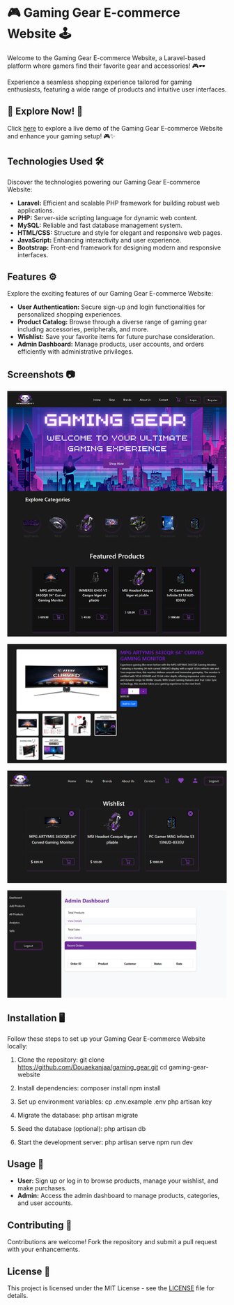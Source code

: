 # 🎮 Gaming Gear E-commerce Website 🕹️

<p>Welcome to the Gaming Gear E-commerce Website, a Laravel-based platform where gamers find their favorite gear and accessories! 🎮🕶️</p>

<p>Experience a seamless shopping experience tailored for gaming enthusiasts, featuring a wide range of products and intuitive user interfaces.</p>

## 🌟 Explore Now! 🚀

Click [here](https://yourwebsite.com) to explore a live demo of the Gaming Gear E-commerce Website and enhance your gaming setup! 🎮✨

## Technologies Used 🛠️

Discover the technologies powering our Gaming Gear E-commerce Website:

- **Laravel:** Efficient and scalable PHP framework for building robust web applications.
- **PHP:** Server-side scripting language for dynamic web content.
- **MySQL:** Reliable and fast database management system.
- **HTML/CSS:** Structure and style for elegant and responsive web pages.
- **JavaScript:** Enhancing interactivity and user experience.
- **Bootstrap:** Front-end framework for designing modern and responsive interfaces.

## Features ⚙️

Explore the exciting features of our Gaming Gear E-commerce Website:

- **User Authentication:** Secure sign-up and login functionalities for personalized shopping experiences.
- **Product Catalog:** Browse through a diverse range of gaming gear including accessories, peripherals, and more.
- **Wishlist:** Save your favorite items for future purchase consideration.
- **Admin Dashboard:** Manage products, user accounts, and orders efficiently with administrative privileges.

## Screenshots 📷

![Homepage](/public/homepage.png)

![Product Page](/public/product.png)

![Wishlist](/public/wishlist.png)

![Admin Dashboard](/public/admin_dash.png)

## Installation 🖥️

Follow these steps to set up your Gaming Gear E-commerce Website locally:

1. Clone the repository:
git clone https://github.com/Douaekanjaa/gaming_gear.git
cd gaming-gear-website

2. Install dependencies:
composer install
npm install

3. Set up environment variables:
cp .env.example .env
php artisan key

4. Migrate the database:
php artisan migrate

5. Seed the database (optional):
php artisan db

6. Start the development server:
php artisan serve
npm run dev

## Usage 🎯

- **User:** Sign up or log in to browse products, manage your wishlist, and make purchases.
- **Admin:** Access the admin dashboard to manage products, categories, and user accounts.

## Contributing 🤝

Contributions are welcome! Fork the repository and submit a pull request with your enhancements.

## License 📄

This project is licensed under the MIT License - see the [LICENSE](LICENSE) file for details.
